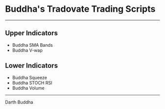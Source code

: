 # Buddha's Tradovate Trading Scripts

---

## Upper Indicators

-   Buddha SMA Bands
-   Buddha V-wap

## Lower Indicators

-   Buddha Squeeze
-   Buddha STOCH RSI
-   Buddha Volume

---

Darth Buddha
